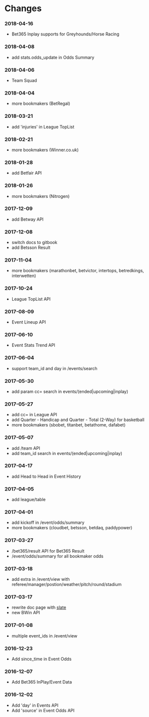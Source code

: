 # Changes

### 2018-04-16
  * Bet365 Inplay supports for Greyhounds/Horse Racing

### 2018-04-08
  * add stats.odds_update in Odds Summary

### 2018-04-06
  * Team Squad

### 2018-04-04
  * more bookmakers (BetRegal)

### 2018-03-21
  * add 'injuries' in League TopList

### 2018-02-21
  * more bookmakers (Winner.co.uk)

### 2018-01-28
  * add Betfair API

### 2018-01-26
  * more bookmakers (Nitrogen)

### 2017-12-09
  * add Betway API

### 2017-12-08
  * switch docs to gitbook
  * add Betsson Result

### 2017-11-04
  * more bookmakers (marathonbet, betvictor, intertops, betredkings, interwetten)

### 2017-10-24
  * League TopList API

### 2017-08-09
  * Event Lineup API

### 2017-06-10
  * Event Stats Trend API

### 2017-06-04
  * support team_id and day in /events/search

### 2017-05-30
  * add param cc= search in events/(ended|upcoming|inplay)

### 2017-05-27
  * add cc= in League API
  * add Quarter - Handicap and Quarter - Total (2-Way) for basketball
  * more bookmakers (sbobet, titanbet, betathome, dafabet)

### 2017-05-07
  * add /team API
  * add team_id search in events/(ended|upcoming|inplay)

### 2017-04-17
  * add Head to Head in Event History

### 2017-04-05
  * add league/table

### 2017-04-01
  * add kickoff in /event/odds/summary
  * more bookmakers (cloudbet, betsson, betdaq, paddypower)

### 2017-03-27
  * /bet365/result API for Bet365 Result
  * /event/odds/summary for all bookmaker odds

### 2017-03-18
  * add extra in /event/view with referee/manager/postion/weather/pitch/round/stadium

### 2017-03-17
  * rewrite doc page with [slate](https://github.com/lord/slate)
  * new BWin API

### 2017-01-08

  * multiple event_ids in /event/view

### 2016-12-23

  * Add since_time in Event Odds</li>

### 2016-12-07

  * Add Bet365 InPlay/Event Data

### 2016-12-02

  * Add 'day' in Events API
  * Add 'source' in Event Odds API
